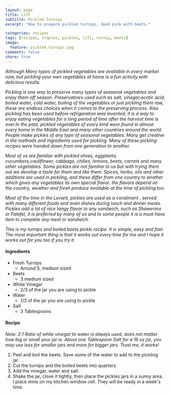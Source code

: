```yaml
---
layout: page
title: Lift
subtitle: Pickled Turnips
excerpt: "How to prepare pickled turnips, dyed pink with beets."

categories: recipes
tags: [recipes, staples, pickles, lift, turnip, beets]
image:
  feature: pickled_turnips.jpg
comments: false
share: true
---
```


*Although Many types of pickled vegetables are available in every market now, but pickling your own vegetables at home is a fun activity with delicious results.*

*Pickling is one way to preserve many types of seasonal vegetables and enjoy them off season. Preservatives used such as salt, vinegar,acetic acid, boiled water, cold water, boiling of the vegetables or just pickling them raw, these are endless choices when it comes to the preserving process. Also pickling has been used before refrigeration was invented, it is a way to enjoy eating vegetables for a long period of time after the harvest time is over.In the past, pickled vegetables of every kind were found in almost every home in the Middle East and many other countries around the world. People make pickles of any type of seasonal vegetables. Many get creative in the methods and ingredients used for pickling. Many of these pickling recipes were handed down from one generation to another.*  

*Most of us are familiar with pickled olives, eggplants, cucumbers,cauliflower, cabbage, chilies, lemons, beets, carrots and many other vegetables. Some pickles are not familiar to us but with trying them out we develop a taste for them and like them. Spices, herbs, oils and other additions are used in pickling, and these differ from one country to another which gives any vegetables its own special flavor. the flavors depend on the country, weather and fresh produce available at the time of pickling too.*

*Most of the time in the Levant, pickles are used as a condiment , served with many different foods and main dishes during lunch and dinner meals. Pickles add a lot of nice tangy flavor to any sandwich, such as Shawerma or Falafel, it is preferred by many of us and to some people it is a must have item to complete any meal or sandwich.*  

*This is my turnips and boiled beets pickle recipe. It is simple, easy and fast. The most important thing is that it works out every time for me and I hope it works out for you too if you try it.*

#### Ingredients

-   Fresh Turnips
    - Around 5, medium sized
-   Beets
    -   3 medium sized
-   White Vinegar
    -   2/3 of the jar you are using to pickle
-   Water
    -   1/3 of the jar you are using to pickle
-   Salt
    -   3 Tablespoons

#### Recipe

_Note: 2:1 Ratio of white vinegar to water is always used, does not matter how big or small your jar is. About one Tablespoon Salt for a 16 oz jar, you may use less for smaller jars and more for bigger jars. Trust me, it works!_

1.  Peel and boil the beets. Save some of the water to add to the pickling jar.
2.  Cut the turnips and the boiled beets into quarters. 
3.  Add the vinegar, water and salt.
4.  Shake the jar, close it tightly, then place the pickles jars in a sunny area. I place mine on my kitchen window cell. They will be ready in a week's time. 
